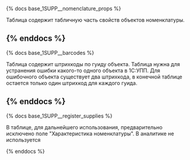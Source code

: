 {% docs base_1SUPP__nomenclature_props %}

Таблица содержит табличную часть свойств объектов номенклатуры.

{% enddocs %}
-------------------------------------------------------------------------------------------------------------------
{% docs base_1SUPP__barcodes %}

Таблица содержит штрихкоды по гуиду объекта. Таблица нужна для устранения ошибки какого-то одного объекта в 1С:УПП. Для ошибочного объекта существует два штрихкода, в конечной таблице остается только один штрихкод для каждого гуида.

{% enddocs %}
-------------------------------------------------------------------------------------------------------------------
{% docs base_1SUPP__register_supplies %}

В таблице, для дальнейшего использования, предварительно исключено поле "Характеристика номенклатуры". В аналитике не используется

{% enddocs %}
